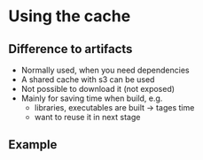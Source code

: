 # Using the cache 

## Difference to artifacts 

  * Normally used, when you need dependencies 
  * A shared cache with s3 can be used 
  * Not possible to download it (not exposed) 
  * Mainly for saving time when build, e.g. 
    * libraries, executables are built -> tages time 
    * want to reuse it in next stage

## Example 
